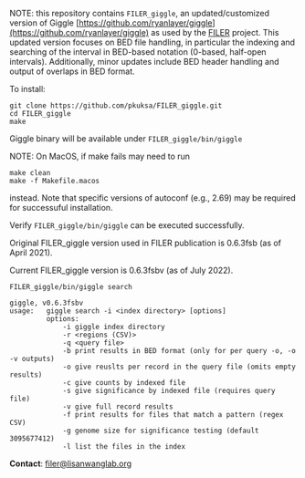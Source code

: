 NOTE: this repository contains `FILER_giggle`, an updated/customized version of Giggle [https://github.com/ryanlayer/giggle](https://github.com/ryanlayer/giggle) as used by the [FILER](https://lisanwanglab.org/FILER) project. This updated version focuses on BED file handling, in particular the indexing and searching of the interval in BED-based notation (0-based, half-open intervals).
Additionally, minor updates include BED header handling and output of overlaps in BED format.

To install:
 
```
git clone https://github.com/pkuksa/FILER_giggle.git
cd FILER_giggle
make
```
Giggle binary will be available under `FILER_giggle/bin/giggle`

NOTE: On MacOS, if make fails may need to run
```
make clean
make -f Makefile.macos
```
instead. Note that specific versions of autoconf (e.g., 2.69) may be required for successuful installation.

Verify `FILER_giggle/bin/giggle` can be executed successfully.

Original FILER_giggle version used in FILER publication is 0.6.3fsb (as of April 2021).

Current FILER_giggle version is 0.6.3fsbv (as of July 2022).

```
FILER_giggle/bin/giggle search

giggle, v0.6.3fsbv
usage:   giggle search -i <index directory> [options]
         options:
             -i giggle index directory
             -r <regions (CSV)>
             -q <query file>
             -b print results in BED format (only for per query -o, -o -v outputs)
             -o give reuslts per record in the query file (omits empty results)
             -c give counts by indexed file
             -s give significance by indexed file (requires query file)
             -v give full record results
             -f print results for files that match a pattern (regex CSV)
             -g genome size for significance testing (default 3095677412)
             -l list the files in the index

```

**Contact**: [filer@lisanwanglab.org](mailto:filer@lisanwanglab.org)
